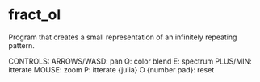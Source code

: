# fract_ol
Program that creates a small representation of an infinitely repeating pattern.

CONTROLS:
ARROWS/WASD:	pan
Q:		        color blend
E:		        spectrum
PLUS/MIN:	    itterate
MOUSE:		    zoom
P:		        itterate {julia}
O {number pad}:		        reset
